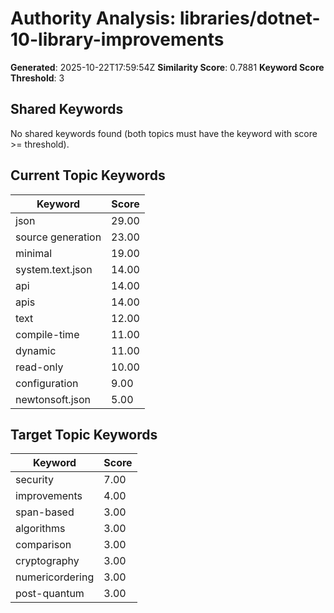 # Authority Analysis: libraries/dotnet-10-library-improvements

**Generated**: 2025-10-22T17:59:54Z
**Similarity Score**: 0.7881
**Keyword Score Threshold**: 3

## Shared Keywords

No shared keywords found (both topics must have the keyword with score >= threshold).

## Current Topic Keywords

| Keyword | Score |
|---------|-------|
| json | 29.00 |
| source generation | 23.00 |
| minimal | 19.00 |
| system.text.json | 14.00 |
| api | 14.00 |
| apis | 14.00 |
| text | 12.00 |
| compile-time | 11.00 |
| dynamic | 11.00 |
| read-only | 10.00 |
| configuration | 9.00 |
| newtonsoft.json | 5.00 |

## Target Topic Keywords

| Keyword | Score |
|---------|-------|
| security | 7.00 |
| improvements | 4.00 |
| span-based | 3.00 |
| algorithms | 3.00 |
| comparison | 3.00 |
| cryptography | 3.00 |
| numericordering | 3.00 |
| post-quantum | 3.00 |


